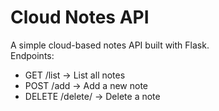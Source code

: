 # Cloud Notes API

A simple cloud-based notes API built with Flask.  
Endpoints:
- GET /list → List all notes
- POST /add → Add a new note
- DELETE /delete/<id> → Delete a note
